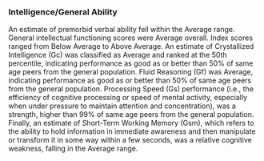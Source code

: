 ### Intelligence/General Ability

An estimate of premorbid verbal ability fell within the Average range.
General intellectual functioning scores were Average overall.
Index scores ranged from Below Average to Above Average.
An estimate of Crystallized Intelligence (Gc) was classified as Average and ranked at the 50th percentile, indicating performance as good as or better than 50% of same age peers from the general population.
Fluid Reasoning (Gf) was Average, indicating performance as good as or better than 50% of same age peers from the general population.
Processing Speed (Gs) performance (i.e., the efficiency of cognitive processing or speed of mental activity, especially when under pressure to maintain attention and concentration), was a strength, higher than 99% of same age peers from the general population.
Finally, an estimate of Short-Term Working Memory (Gsm), which refers to the ability to hold information in immediate awareness and then manipulate or transform it in some way within a few seconds, was a relative cognitive weakness, falling in the Average range.

